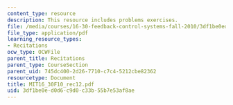 ```yaml
---
content_type: resource
description: This resource includes problems exercises.
file: /media/courses/16-30-feedback-control-systems-fall-2010/3df1be0ed0d6c9d0c33b55b7e53af8ae_MIT16_30F10_rec12.pdf
file_type: application/pdf
learning_resource_types:
- Recitations
ocw_type: OCWFile
parent_title: Recitations
parent_type: CourseSection
parent_uid: 745dc400-2d26-7710-c7c4-5212cbe82362
resourcetype: Document
title: MIT16_30F10_rec12.pdf
uid: 3df1be0e-d0d6-c9d0-c33b-55b7e53af8ae
---
```

